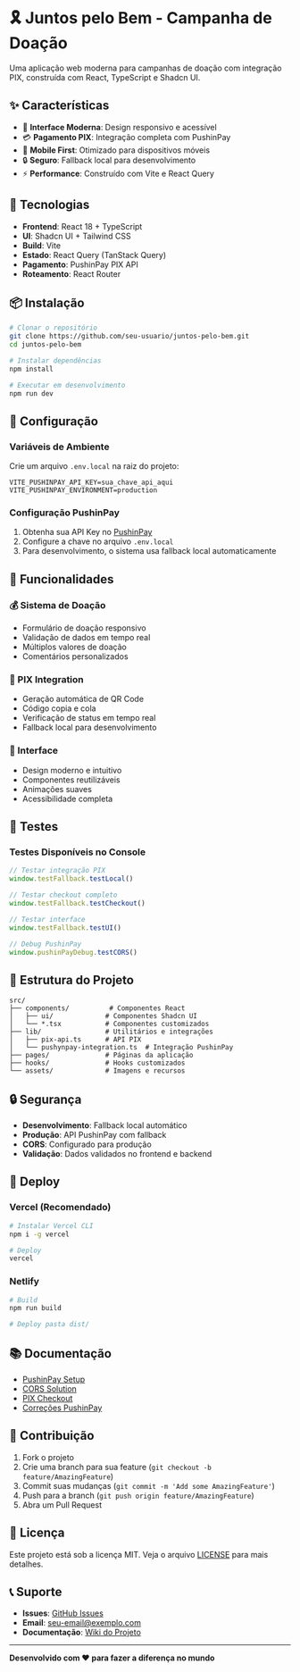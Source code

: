 # 🎗️ Juntos pelo Bem - Campanha de Doação

Uma aplicação web moderna para campanhas de doação com integração PIX, construída com React, TypeScript e Shadcn UI.

## ✨ Características

- 🎨 **Interface Moderna**: Design responsivo e acessível
- 💳 **Pagamento PIX**: Integração completa com PushinPay
- 📱 **Mobile First**: Otimizado para dispositivos móveis
- 🔒 **Seguro**: Fallback local para desenvolvimento
- ⚡ **Performance**: Construído com Vite e React Query

## 🚀 Tecnologias

- **Frontend**: React 18 + TypeScript
- **UI**: Shadcn UI + Tailwind CSS
- **Build**: Vite
- **Estado**: React Query (TanStack Query)
- **Pagamento**: PushinPay PIX API
- **Roteamento**: React Router

## 📦 Instalação

```bash
# Clonar o repositório
git clone https://github.com/seu-usuario/juntos-pelo-bem.git
cd juntos-pelo-bem

# Instalar dependências
npm install

# Executar em desenvolvimento
npm run dev
```

## 🔧 Configuração

### Variáveis de Ambiente

Crie um arquivo `.env.local` na raiz do projeto:

```env
VITE_PUSHINPAY_API_KEY=sua_chave_api_aqui
VITE_PUSHINPAY_ENVIRONMENT=production
```

### Configuração PushinPay

1. Obtenha sua API Key no [PushinPay](https://pushinpay.com)
2. Configure a chave no arquivo `.env.local`
3. Para desenvolvimento, o sistema usa fallback local automaticamente

## 🎯 Funcionalidades

### 💰 Sistema de Doação
- Formulário de doação responsivo
- Validação de dados em tempo real
- Múltiplos valores de doação
- Comentários personalizados

### 📱 PIX Integration
- Geração automática de QR Code
- Código copia e cola
- Verificação de status em tempo real
- Fallback local para desenvolvimento

### 🎨 Interface
- Design moderno e intuitivo
- Componentes reutilizáveis
- Animações suaves
- Acessibilidade completa

## 🧪 Testes

### Testes Disponíveis no Console

```javascript
// Testar integração PIX
window.testFallback.testLocal()

// Testar checkout completo
window.testFallback.testCheckout()

// Testar interface
window.testFallback.testUI()

// Debug PushinPay
window.pushinPayDebug.testCORS()
```

## 📁 Estrutura do Projeto

```
src/
├── components/          # Componentes React
│   ├── ui/             # Componentes Shadcn UI
│   └── *.tsx           # Componentes customizados
├── lib/                # Utilitários e integrações
│   ├── pix-api.ts      # API PIX
│   └── pushynpay-integration.ts  # Integração PushinPay
├── pages/              # Páginas da aplicação
├── hooks/              # Hooks customizados
└── assets/             # Imagens e recursos
```

## 🔒 Segurança

- **Desenvolvimento**: Fallback local automático
- **Produção**: API PushinPay com fallback
- **CORS**: Configurado para produção
- **Validação**: Dados validados no frontend e backend

## 🚀 Deploy

### Vercel (Recomendado)

```bash
# Instalar Vercel CLI
npm i -g vercel

# Deploy
vercel
```

### Netlify

```bash
# Build
npm run build

# Deploy pasta dist/
```

## 📚 Documentação

- [PushinPay Setup](./PUSHINPAY_SETUP.md)
- [CORS Solution](./CORS_SOLUTION.md)
- [PIX Checkout](./PIX_CHECKOUT_README.md)
- [Correções PushinPay](./CORREÇÕES_PUSHINPAY.md)

## 🤝 Contribuição

1. Fork o projeto
2. Crie uma branch para sua feature (`git checkout -b feature/AmazingFeature`)
3. Commit suas mudanças (`git commit -m 'Add some AmazingFeature'`)
4. Push para a branch (`git push origin feature/AmazingFeature`)
5. Abra um Pull Request

## 📄 Licença

Este projeto está sob a licença MIT. Veja o arquivo [LICENSE](LICENSE) para mais detalhes.

## 📞 Suporte

- **Issues**: [GitHub Issues](https://github.com/seu-usuario/juntos-pelo-bem/issues)
- **Email**: seu-email@exemplo.com
- **Documentação**: [Wiki do Projeto](https://github.com/seu-usuario/juntos-pelo-bem/wiki)

---

**Desenvolvido com ❤️ para fazer a diferença no mundo**
